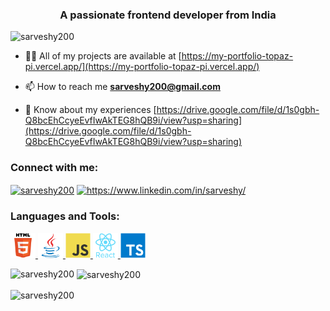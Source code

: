 <h3 align="center">A passionate frontend developer from India</h3>

<p align="left"> <img src="https://komarev.com/ghpvc/?username=sarveshy200&label=Profile%20views&color=0e75b6&style=flat" alt="sarveshy200" /> </p>

- 👨‍💻 All of my projects are available at [https://my-portfolio-topaz-pi.vercel.app/](https://my-portfolio-topaz-pi.vercel.app/)

- 📫 How to reach me **sarveshy200@gmail.com**

- 📄 Know about my experiences [https://drive.google.com/file/d/1s0gbh-Q8bcEhCcyeEvfIwAkTEG8hQB9i/view?usp=sharing](https://drive.google.com/file/d/1s0gbh-Q8bcEhCcyeEvfIwAkTEG8hQB9i/view?usp=sharing)

<h3 align="left">Connect with me:</h3>
<p align="left">
<a href="https://twitter.com/sarveshy200" target="blank"><img align="center" src="https://raw.githubusercontent.com/rahuldkjain/github-profile-readme-generator/master/src/images/icons/Social/twitter.svg" alt="sarveshy200" height="30" width="40" /></a>
<a href="https://linkedin.com/in/https://www.linkedin.com/in/sarveshy/" target="blank"><img align="center" src="https://raw.githubusercontent.com/rahuldkjain/github-profile-readme-generator/master/src/images/icons/Social/linked-in-alt.svg" alt="https://www.linkedin.com/in/sarveshy/" height="30" width="40" /></a>
</p>

<h3 align="left">Languages and Tools:</h3>
<p align="left"> <a href="https://www.w3.org/html/" target="_blank" rel="noreferrer"> <img src="https://raw.githubusercontent.com/devicons/devicon/master/icons/html5/html5-original-wordmark.svg" alt="html5" width="40" height="40"/> </a> <a href="https://www.java.com" target="_blank" rel="noreferrer"> <img src="https://raw.githubusercontent.com/devicons/devicon/master/icons/java/java-original.svg" alt="java" width="40" height="40"/> </a> <a href="https://developer.mozilla.org/en-US/docs/Web/JavaScript" target="_blank" rel="noreferrer"> <img src="https://raw.githubusercontent.com/devicons/devicon/master/icons/javascript/javascript-original.svg" alt="javascript" width="40" height="40"/> </a> <a href="https://reactjs.org/" target="_blank" rel="noreferrer"> <img src="https://raw.githubusercontent.com/devicons/devicon/master/icons/react/react-original-wordmark.svg" alt="react" width="40" height="40"/> </a> <a href="https://www.typescriptlang.org/" target="_blank" rel="noreferrer"> <img src="https://raw.githubusercontent.com/devicons/devicon/master/icons/typescript/typescript-original.svg" alt="typescript" width="40" height="40"/> </a> </p>

<p><img align="left" src="https://github-readme-stats.vercel.app/api/top-langs?username=sarveshy200&show_icons=true&locale=en&layout=compact" alt="sarveshy200" /></p>

<p>&nbsp;<img align="center" src="https://github-readme-stats.vercel.app/api?username=sarveshy200&show_icons=true&locale=en" alt="sarveshy200" /></p>

<p><img align="center" src="https://github-readme-streak-stats.herokuapp.com/?user=sarveshy200&" alt="sarveshy200" /></p>
